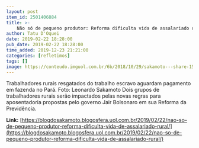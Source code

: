 ```yaml
---
layout: post
item_id: 2501406884
title: >-
    Não só de pequeno produtor: Reforma dificulta vida de assalariado rural
author: Tatu D'Oquei
date: 2019-02-22 18:28:00
pub_date: 2019-02-22 18:28:00
time_added: 2019-12-23 21:21:00
categories: [refletimos]
tags: []
image: https://conteudo.imguol.com.br/6b/2018/10/29/sakamoto---share-1540825181920_956x500.png
---
```


Trabalhadores rurais resgatados do trabalho escravo aguardam pagamento em fazenda no Pará. Foto: Leonardo Sakamoto Dois grupos de trabalhadores rurais serão impactados pelas novas regras para aposentadoria propostas pelo governo Jair Bolsonaro em sua Reforma da Previdência.

**Link:** [https://blogdosakamoto.blogosfera.uol.com.br/2019/02/22/nao-so-de-pequeno-produtor-reforma-dificulta-vida-de-assalariado-rural/](https://blogdosakamoto.blogosfera.uol.com.br/2019/02/22/nao-so-de-pequeno-produtor-reforma-dificulta-vida-de-assalariado-rural/)

